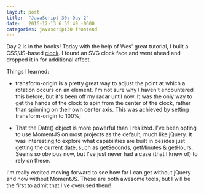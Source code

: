 ```yaml
---
layout: post
title:  "JavaScript 30: Day 2"
date:   2016-12-13 6:55:49 -0600
categories: javascript30 frontend
---
```

Day 2 is in the books! Today with the help of Wes' great tutorial, I built a CSS/JS-based [clock](http://codepen.io/tenebroso/pen/PbyOVg?editors=0010). I found an SVG clock face and went ahead and dropped it in for additional affect.

Things I learned:

- transform-origin is a pretty great way to adjust the point at which a rotation occurs on an element. I'm not sure why I haven't encountered this before, but it's been off my radar until now. It was the only way to get the hands of the clock to spin from the center of the clock, rather than spinning on their own center axis. This was achieved by setting transform-origin to 100%;

- That the Date() object is more powerful than I realized. I've been opting to use MomentJS on most projects as the default, much like jQuery. It was interesting to explore what capabilities are built in besides just getting the current date, such as getSeconds, getMinutes &amp; getHours. Seems so obvious now, but I've just never had a case (that I knew of) to rely on these. 

I'm really excited moving forward to see how far I can get without jQuery and now without MomentJS. These are both awesome tools, but I will be the first to admit that I've overused them!
